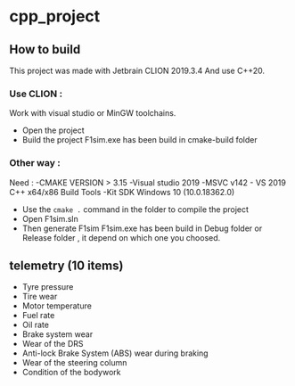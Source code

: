 # cpp_project

## How to build

This project was made with Jetbrain CLION 2019.3.4
And use C++20.

### Use CLION :

Work with visual studio or MinGW toolchains.
* Open the project
* Build the project
F1sim.exe has been build in cmake-build folder

### Other way :

Need :
-CMAKE VERSION > 3.15
-Visual studio 2019
-MSVC v142 - VS 2019 C++ x64/x86 Build Tools
-Kit SDK Windows 10 (10.0.18362.0)

* Use the `cmake .` command in the folder to compile the project
* Open F1sim.sln
* Then generate F1sim
F1sim.exe has been build in Debug folder or Release folder , it depend on which one you choosed.



## telemetry (10 items)

* Tyre pressure
* Tire wear
* Motor temperature
* Fuel rate
* Oil rate
* Brake system wear
* Wear of the DRS
* Anti-lock Brake System (ABS) wear during braking
* Wear of the steering column
* Condition of the bodywork
